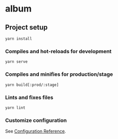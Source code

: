 # album

## Project setup
```
yarn install
```

### Compiles and hot-reloads for development
```
yarn serve
```

### Compiles and minifies for production/stage
```
yarn build[:prod/:stage] 
```

### Lints and fixes files
```
yarn lint
```

### Customize configuration
See [Configuration Reference](https://cli.vuejs.org/config/).
